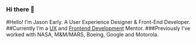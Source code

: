 ### Hi there 👋

<!--
**jasonearly/jasonearly** is a ✨ _special_ ✨ repository because its `README.md` (this file) appears on your GitHub profile.

Here are some ideas to get you started:

- 🔭 I’m currently working on ...
- 🌱 I’m currently learning ...
- 👯 I’m looking to collaborate on ...
- 🤔 I’m looking for help with ...
- 💬 Ask me about ...
- 📫 How to reach me: ...
- 😄 Pronouns: ...
- ⚡ Fun fact: ...
-->

#Hello! I’m Jason Early. A User Experience Designer & Front-End Developer.
##Currently I’m a <a href="">UX</a> and <a href="">Frontend Development</a> Mentor.
###Previously I’ve worked with NASA, M&M/MARS, Boeing, Google and Motorola.

